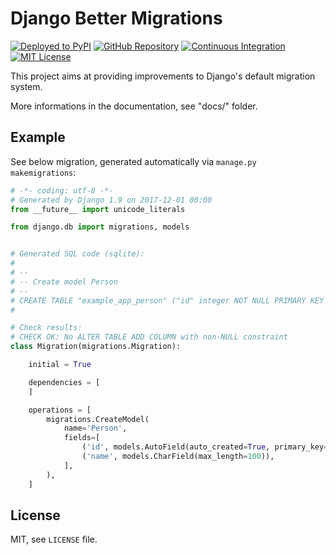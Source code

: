 Django Better Migrations
========================

[![Deployed to PyPI](https://img.shields.io/pypi/pyversions/django-better-migrations?logo=pypi&logoColor=white)](https://pypi.org/pypi/django-better-migrations)
[![GitHub Repository](https://img.shields.io/github/stars/botify-labs/django-better-migrations?logo=github)](https://github.com/botify-labs/django-better-migrations/)
[![Continuous Integration](https://img.shields.io/github/actions/workflow/status/botify-labs/django-better-migrations/ci.yml?logo=github)](https://github.com/botify-labs/django-better-migrations/actions?workflow=CI)
[![MIT License](https://img.shields.io/github/license/botify-labs/django-better-migrations?logo=open-source-initiative&logoColor=white)](https://github.com/botify-labs/django-better-migrations/blob/main/LICENSE)

This project aims at providing improvements to Django's default migration system.


More informations in the documentation, see "docs/" folder.


Example
-------

See below migration, generated automatically via `manage.py makemigrations`:
```python
# -*- coding: utf-8 -*-
# Generated by Django 1.9 on 2017-12-01 00:00
from __future__ import unicode_literals

from django.db import migrations, models


# Generated SQL code (sqlite):
#
# --
# -- Create model Person
# --
# CREATE TABLE "example_app_person" ("id" integer NOT NULL PRIMARY KEY AUTOINCREMENT, "name" varchar(100) NOT NULL);
#

# Check results:
# CHECK OK: No ALTER TABLE ADD COLUMN with non-NULL constraint
class Migration(migrations.Migration):

    initial = True

    dependencies = [
    ]

    operations = [
        migrations.CreateModel(
            name='Person',
            fields=[
                ('id', models.AutoField(auto_created=True, primary_key=True, serialize=False, verbose_name='ID')),
                ('name', models.CharField(max_length=100)),
            ],
        ),
    ]
```


License
-------

MIT, see `LICENSE` file.
